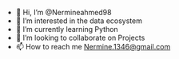 - 👋 Hi, I’m @Nermineahmed98
- 👀 I’m interested in the data ecosystem
- 🌱 I’m currently learning Python
- 💞️ I’m looking to collaborate on Projects
- 📫 How to reach me Nermine.1346@gmail.com

<!---
Nermineahmed98/Nermineahmed98 is a ✨ special ✨ repository because its `README.md` (this file) appears on your GitHub profile.
You can click the Preview link to take a look at your changes.
--->
